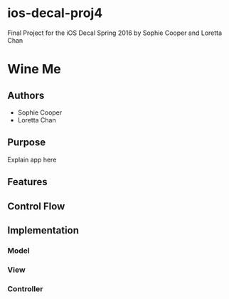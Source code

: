 # ios-decal-proj4
Final Project for the iOS Decal Spring 2016 by Sophie Cooper and Loretta Chan

# Wine Me
## Authors
* Sophie Cooper
* Loretta Chan
## Purpose
Explain app here
## Features

## Control Flow
## Implementation
### Model

### View

### Controller
